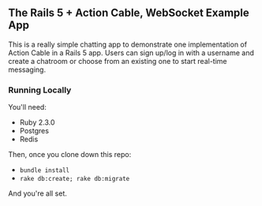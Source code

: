 ##  The Rails 5 + Action Cable, WebSocket Example App

This is a really simple chatting app to demonstrate one implementation of Action Cable in a Rails 5 app. 
Users can sign up/log in with a username and create a chatroom or choose from an existing one to start real-time messaging.





### Running Locally

You'll need:

* Ruby 2.3.0
* Postgres
* Redis

Then, once you clone down this repo:

* `bundle install`
* `rake db:create; rake db:migrate`

And you're all set.


